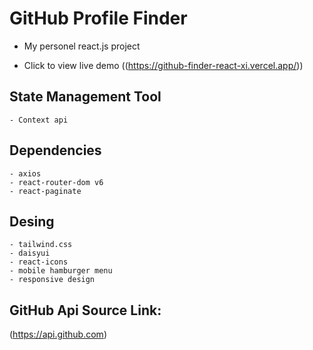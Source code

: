 # GitHub Profile Finder 

   - My personel react.js project

   * Click to view live demo 
((https://github-finder-react-xi.vercel.app/))
## State Management Tool

    - Context api

## Dependencies

    - axios
    - react-router-dom v6
    - react-paginate

## Desing

    - tailwind.css
    - daisyui
    - react-icons
    - mobile hamburger menu
    - responsive design
    
## GitHub Api Source Link:

(https://api.github.com)

